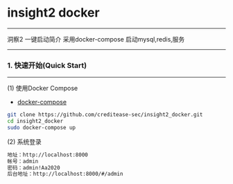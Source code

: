 # insight2 docker
---
洞察2 一键启动简介
采用docker-compose 启动mysql,redis,服务

---


### 1. 快速开始(Quick Start) 
---
(1) 使用Docker Compose

- [docker-compose](https://docs.docker.com/compose/install/)

```bash
git clone https://github.com/creditease-sec/insight2_docker.git
cd insight2_docker
sudo docker-compose up

```
(2) 系统登录


```bash
地址：http://localhost:8000
帐号：admin
密码：admin!Aa2020
后台地址：http://localhost:8000/#/admin
```
